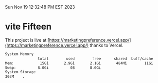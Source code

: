 Sun Nov 19 12:32:48 PM EST 2023

# vite Fifteen


This project is live at [https://marketingpreference.vercel.app/](https://marketingpreference.vercel.app/) thanks to Vercel.

```bash
System Memory
               total        used        free      shared  buff/cache   available
Mem:            15Gi       2.9Gi       2.1Gi       484Mi        11Gi        12Gi
Swap:          8.0Gi          0B       8.0Gi
System Storage
303M	.
```
